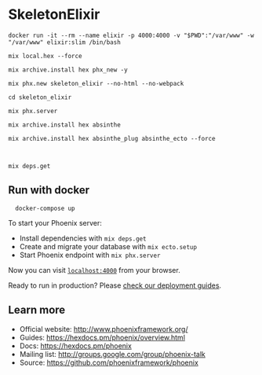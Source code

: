 # SkeletonElixir

    docker run -it --rm --name elixir -p 4000:4000 -v "$PWD":"/var/www" -w "/var/www" elixir:slim /bin/bash

    mix local.hex --force

    mix archive.install hex phx_new -y

    mix phx.new skeleton_elixir --no-html --no-webpack

    cd skeleton_elixir

    mix phx.server

    mix archive.install hex absinthe

    mix archive.install hex absinthe_plug absinthe_ecto --force

    

    mix deps.get

## Run with docker
```
  docker-compose up
```

To start your Phoenix server:

  * Install dependencies with `mix deps.get`
  * Create and migrate your database with `mix ecto.setup`
  * Start Phoenix endpoint with `mix phx.server`

Now you can visit [`localhost:4000`](http://localhost:4000) from your browser.

Ready to run in production? Please [check our deployment guides](https://hexdocs.pm/phoenix/deployment.html).

## Learn more

  * Official website: http://www.phoenixframework.org/
  * Guides: https://hexdocs.pm/phoenix/overview.html
  * Docs: https://hexdocs.pm/phoenix
  * Mailing list: http://groups.google.com/group/phoenix-talk
  * Source: https://github.com/phoenixframework/phoenix
